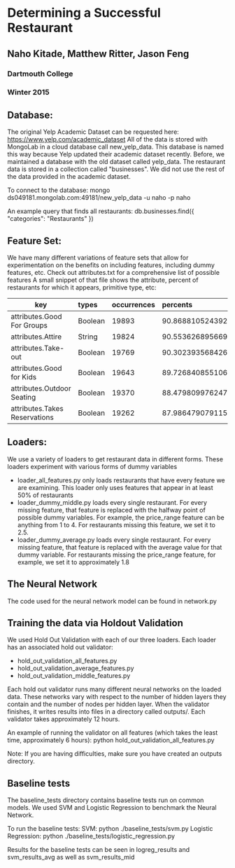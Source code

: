 # Determining a Successful Restaurant
## Naho Kitade, Matthew Ritter, Jason Feng
### Dartmouth College
### Winter 2015

## Database:
The original Yelp Academic Dataset can be requested here: https://www.yelp.com/academic_dataset
All of the data is stored with MongoLab in a cloud database call new_yelp_data.
This database is named this way because Yelp updated their academic dataset recently. Before, we maintained a database with the old dataset called yelp_data.
The restaurant data is stored in a collection called "businesses". We did not use the rest of the data provided in the academic dataset.

To connect to the database:
mongo ds049181.mongolab.com:49181/new_yelp_data -u naho -p naho

An example query that finds all restaurants:
db.businesses.find({ "categories": "Restaurants" })

## Feature Set:
We have many different variations of feature sets that allow for experimentation on the benefits on including features, including dummy features, etc.
Check out attributes.txt for a comprehensive list of possible features
A small snippet of that file shows the attribute, percent of restaurants for which it appears, primitive type, etc:

| key                                         | types          | occurrences | percents             |
|---------------------------------------------|:---------------|:------------|:---------------------|
| attributes.Good For Groups                  | Boolean        | 19893       | 90.86881052439247    |
| attributes.Attire                           | String         | 19824       | 90.55362689566965    |
| attributes.Take-out                         | Boolean        | 19769       | 90.30239356842682    |
| attributes.Good for Kids                    | Boolean        | 19643       | 89.72684085510689    |
| attributes.Outdoor Seating                  | Boolean        | 19370       | 88.47980997624703    |
| attributes.Takes Reservations               | Boolean        | 19262       | 87.98647907911565    |

## Loaders:
We use a variety of loaders to get restaurant data in different forms. These loaders experiment with various forms of dummy variables
- loader_all_features.py only loads restaurants that have every feature we are examining. This loader only uses features that appear in at least 50% of restaurants
- loader_dummy_middle.py loads every single restaurant. For every missing feature, that feature is replaced with the halfway point of possible dummy variables. For example, the price_range feature can be anything from 1 to 4. For restaurants missing this feature, we set it to 2.5.
- loader_dummy_average.py loads every single restaurant. For every missing feature, that feature is replaced with the average value for that dummy variable. For restaurants missing the price_range feature, for example, we set it to approximately 1.8

## The Neural Network
The code used for the neural network model can be found in network.py

## Training the data via Holdout Validation
We used Hold Out Validation with each of our three loaders. Each loader has an associated hold out validator:
- hold_out_validation_all_features.py
- hold_out_validation_average_features.py
- hold_out_validation_middle_features.py

Each hold out validator runs many different neural networks on the loaded data. These networks vary with respect to the number of hidden layers they contain and the number of nodes per hidden layer. When the validator finishes, it writes results into files in a directory called outputs/. Each validator takes approximately 12 hours.

An example of running the validator on all features (which takes the least time, approximately 6 hours):
python hold_out_validation_all_features.py

Note: If you are having difficulties, make sure you have created an outputs directory.

## Baseline tests
The baseline_tests directory contains baseline tests run on common models. We used SVM and Logistic Regression to benchmark the Neural Network.

To run the baseline tests:
SVM: python ./baseline_tests/svm.py
Logistic Regression: python ./baseline_tests/logistic_regression.py

Results for the baseline tests can be seen in logreg_results and svm_results_avg as well as svm_results_mid
